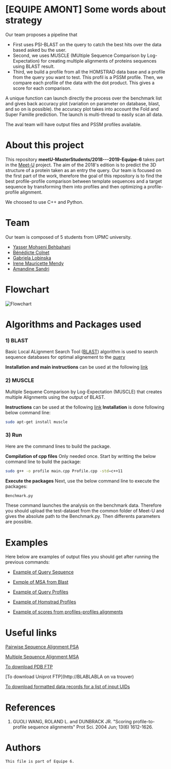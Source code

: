 # [EQUIPE AMONT] Some words about strategy

Our team proposes a pipeline that 
- First uses PSI-BLAST on the query to catch the best hits over the data based asked bu the user.
- Second, we uses MUSCLE (MUltiple Sequence Comparison by Log- Expectation) for creating multiple alignments of proteins sequences using BLAST result.
- Third, we build a profile from all the HOMSTRAD data base and a profile from the query you want to test. This profil is a PSSM profile. Then, we compare each profile of the data with the dot product. This gives a score for each comparison.

A unique function can launch directly the process over the benchmark list and gives back accuracy plot (variation on parameter on database, blast, and so on is possible). the accuracy plot takes into account the Fold and Super Famille prediction. The launch is multi-thread to easily scan all data.

The aval team will have output files and PSSM profiles available.



# About this project

This repository **meetU-MasterStudents/2018---2019-Equipe-6** takes part in the [Meet-U](http://meet-u.org/edition_2018.html) project. The aim of the 2018's edition is to predict the 3D structure of a protein taken as an entry the query. Our team is focused on the first part of the work, therefore the goal of this repository is to find the best profile-profile comparison between template sequences and a target sequence by transforming them into profiles and then optimizing a profile-profile alignment.

We choosed to use C++ and Python.

# Team

Our team is composed of 5 students from UPMC university. 

- [Yasser Mohseni Behbahani](https://github.com/yassermb)
- [Bénédicte Colnet](https://github.com/BenedicteColnet)
- [Gabriela Lobinska](https://github.com/gabriela3001)
- [Irene Mauricette Mendy](https://github.com/reinamauricette) 
- [Amandine Sandri](https://github.com/amandinesandri) 

# Flowchart

![Flowchart](https://docs.google.com/drawings/d/1QtJI3bWGgn3PLK5nTrLXih2F6LsaX6BcbD77oNbhQek/export/png)

# Algorithms and Packages used

### 1) BLAST
Basic Local ALignment Search Tool ([BLAST](https://en.wikipedia.org/wiki/BLAST)) algorithm is used to search sequence databases for optimal alignement to the [query](https://github.com/meetU-MasterStudents/2018---2019-Equipe-6/blob/master/query.fasta)

**Installation and main instructions** can be used at the following [link](https://www.ncbi.nlm.nih.gov/books/NBK52640/)

### 2) MUSCLE
Multiple Sequene Comparison by Log-Expectation (MUSCLE) that creates multiple Alignments using the output of BLAST.

**Instructions** can be used at the following [link](https://petrov.stanford.edu/software/src/muscle3.6/muscle3.6.html)
**Installation** is done following below command line:

```bash
sudo apt-get install muscle
```

### 3) Run

Here are the command lines to build the package. 

**Compilation of cpp files** Only needed once. 
Start by writting the below command line to build the package:
```bash
sudo g++ -o profile main.cpp Profile.cpp -std=c++11
```

**Execute the packages**
Next, use the below command line to execute the packages: 
```bash
Benchmark.py
```
These command launches the analysis on the benchmark data. Therefore you should upload the test-dataset from the common folder of Meet-U and gives the absolute path to the Benchmark.py.
Then differents parameters are possible.

# Examples

Here below are examples of output files you should get after running the previous commands:
- [Example of Query Sequence](https://github.com/meetU-MasterStudents/2018---2019-Equipe-6/edit/master/Example/Query.?)

- [Exmple of MSA from Blast](https://github.com/meetU-MasterStudents/2018---2019-Equipe-6/edit/master/Example/MSA.blast_out.?)

- [Example of Query Profiles](https://github.com/meetU-MasterStudents/2018---2019-Equipe-6/edit/master/Example/query.aamtx.?)

- [Example of Homstrad Profiles](https://github.com/meetU-MasterStudents/2018---2019-Equipe-6/edit/master/Example/template.aamtx.?)

- [Example of scores from profiles-profiles alignments](https://github.com/meetU-MasterStudents/2018---2019-Equipe-6/edit/master/Example/score.foldrec.?)


# Useful links 

[Pairwise Sequence Alignment PSA](https://www.ebi.ac.uk/Tools/psa/)

[Multiple Sequence Alignment MSA](https://www.ebi.ac.uk/Tools/msa/clustalo/)

[To download PDB FTP](http://www.wwpdb.org/download/downloads)

[To download Uniprot FTP](http://BLABLABLA on va trouver)

[To download formatted data records for a list of input UIDs](https://www.ncbi.nlm.nih.gov/books/NBK25499/#chapter4.EFetch)

# References

 1. GUOLI WANG, ROLAND L. and DUNBRACK JR. "Scoring profile-to-profile sequence alignments" Prot Sci. 2004 Jun; 13(6) 1612-1626.
  

# Authors
```
This file is part of Equipe 6.

```
